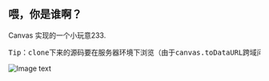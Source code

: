喂，你是谁啊？
----

Canvas 实现的一个小玩意233.

<pre>Tip：clone下来的源码要在服务器环境下浏览（由于canvas.toDataURL跨域问题）</pre>

![Image text](https://github.com/Clayeo/yourname-avatar/images/demo.png)


